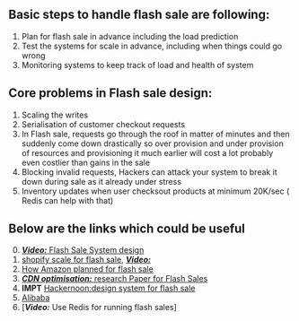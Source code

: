 ## Basic steps to handle flash sale are following:

  1. Plan for flash sale in advance including the load prediction
  2. Test the systems for scale in advance, including when things could go wrong
  3. Monitoring systems to keep track of load and health of system


Core problems in Flash sale design:
------

1. Scaling the writes
2. Serialisation of customer checkout requests
3. In Flash sale, requests go through the roof in matter of minutes and then suddenly come down drastically so over provision and under provision of resources and provisioning it much earlier will cost a lot probably even costlier than gains in the sale
4. Blocking invalid requests, Hackers can attack your system to break it down during sale as it already under stress
5. Inventory updates when user checksout products at minimum 20K/sec ( Redis can help with that)
  
  
## Below are the links which could be useful

  0. [***Video:*** Flash Sale System design](https://www.youtube.com/watch?v=dlV7l_VqCXk)
  1. [shopify scale for flash sale](http://highscalability.com/blog/2015/11/2/how-shopify-scales-to-handle-flash-sales-from-kanye-west-and.html), [***Video:*** ](https://www.youtube.com/watch?v=-I4tIudkArY)
  2. [How Amazon planned for flash sale](https://images-na.ssl-images-amazon.com/images/I/B2NSQ66nKkS.pdf)
  3. [***CDN optimisation:*** research Paper for Flash Sales](https://www.akamai.com/us/en/multimedia/documents/white-paper/handling-flash-sales-devops-strategies-for-traffic-mitigation-whitepaper.pdf)
  4. **IMPT** [Hackernoon:design system for flash sale](https://hackernoon.com/developing-a-flash-sale-system-7481f6ede0a3)
  5. [Alibaba](https://www.alibabacloud.com/help/doc-detail/63920.htm) 
  6. [***Video:*** Use Redis for running flash sales]
